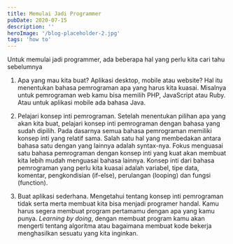 ```yaml
---
title: Memulai Jadi Programmer
pubDate: 2020-07-15
description: ''
heroImage: '/blog-placeholder-2.jpg'
tags: 'how to'
---
```


Untuk memulai jadi programmer, ada beberapa hal yang perlu kita cari tahu sebelumnya

1. Apa yang mau kita buat? Aplikasi desktop, mobile atau website? Hal itu menentukan bahasa pemrograman apa yang harus kita kuasai. Misalnya untuk pemrograman web kamu bisa memilih PHP, JavaScript atau Ruby. Atau untuk aplikasi mobile ada bahasa Java.

2. Pelajari konsep inti pemrograman. Setelah menentukan pilihan apa yang akan kita buat, pelajari konsep inti pemrograman dengan bahasa yang sudah dipilih. Pada dasarnya semua bahasa pemrograman memiliki konsep inti yang relatif sama. Salah satu hal yang membedakan antara bahasa satu dengan yang lainnya adalah syntax-nya. Fokus menguasai satu bahasa pemrograman dengan konsep inti yang kuat akan membuat kita lebih mudah menguasai bahasa lainnya. Konsep inti dari bahasa pemrograman yang perlu kita kuasai adalah variabel, tipe data, komentar, pengkondisian (if-else), perulangan (looping) dan fungsi (function).

3. Buat aplikasi sederhana. Mengetahui tentang konsep inti pemrograman tidak serta merta membuat kita bisa menjadi programer handal. Kamu harus segera membuat program pertamamu dengan apa yang kamu punya. _Learning by doing_, dengan membuat program kamu akan mengerti tentang algoritma atau bagaimana membuat kode bekerja menghasilkan sesuatu yang kita inginkan.
